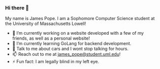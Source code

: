 ### Hi there 👋

My name is James Pope. I am a Sophomore Computer Science student at the University of Massachusetts Lowell!
<!--
**jpope15/jpope15** is a ✨ _special_ ✨ repository because its `README.md` (this file) appears on your GitHub profile.
-->

- 🔭 I’m currently working on a website developed with a few of my friends, as well as a personal website!
- 🌱 I’m currently learning GoLang for backend development.
- 💬 Talk to me about cars and I wont stop talking for hours. 
- 📫 Reach out to me at james_pope@student.uml.edu!
- ⚡ Fun fact: I am legally blind in my left eye. 

